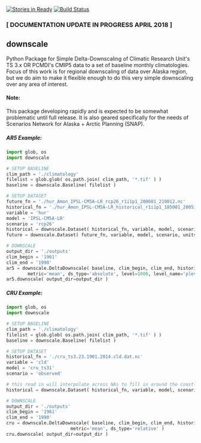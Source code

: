 [![Stories in Ready](https://badge.waffle.io/ua-snap/downscale.svg?label=ready&title=Ready)](http://waffle.io/ua-snap/downscale)
[![Build Status](https://travis-ci.org/ua-snap/downscale.svg?branch=master)](https://travis-ci.org/ua-snap/downscale)

### __[ DOCUMENTATION UPDATE IN PROGRESS APRIL 2018 ]__


downscale
---------

Python Package for Simple Delta-Downscaling of Climatic Research Unit's TS 3.x OR PCMDI's CMIP5 data to a set of baseline monthly climatologies. Focus of this work is for regional downscaling of data over Alaska region, but we do aim to make it flexible enough to do this very simple downscaling over any area of interest.

#### Note:
This package developing rapidly and is expected to be somewhat problematic until full release. It is also geared specifically
for the needs of Scenarios Network for Alaska + Arctic Planning (SNAP).

##### AR5 Example:
```python
import glob, os
import downscale

# SETUP BASELINE
clim_path = './climatology'
filelist = glob.glob( os.path.join( clim_path, '*.tif' ) )
baseline = downscale.Baseline( filelist )

# SETUP DATASET
future_fn = './hur_Amon_IPSL-CM5A-LR_rcp26_r1i1p1_200601_210012.nc'
historical_fn = './hur_Amon_IPSL-CM5A-LR_historical_r1i1p1_185001_200512.nc'
variable = 'hur'
model = 'IPSL-CM5A-LR'
scenario = 'rcp26'
historical = downscale.Dataset( historical_fn, variable, model, scenario, units=None )
future = downscale.Dataset( future_fn, variable, model, scenario, units=None )

# DOWNSCALE
output_dir = './outputs'
clim_begin = '1961'
clim_end = '1990'
ar5 = downscale.DeltaDownscale( baseline, clim_begin, clim_end, historical, future, \
		metric='mean', ds_type='absolute', level=1000, level_name='plev' )
ar5.downscale( output_dir=output_dir )
```

##### CRU Example:
```python
import glob, os
import downscale

# SETUP BASELINE
clim_path = './climatology'
filelist = glob.glob( os.path.join( clim_path, '*.tif' ) )
baseline = downscale.Baseline( filelist )

# SETUP DATASET
historical_fn = './cru_ts3.23.1901.2014.cld.dat.nc'
variable = 'cld'
model = 'cru_ts31'
scenario = 'observed'

# this read in will interpolate across NAs to fill in around the coastlines for later masking
historical = downscale.Dataset( historical_fn, variable, model, scenario, units=None, interp=True )

# DOWNSCALE
output_dir = './outputs'
clim_begin = '1961'
clim_end = '1990'
cru = downscale.DeltaDownscale( baseline, clim_begin, clim_end, historical, \
						metric='mean', ds_type='relative' )
cru.downscale( output_dir=output_dir )

```

